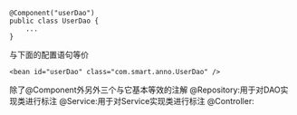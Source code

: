 ```
@Component("userDao")
public class UserDao {
    ...
}
```
与下面的配置语句等价
```
<bean id="userDao" class="com.smart.anno.UserDao" />
```
除了@Component外另外三个与它基本等效的注解
@Repository:用于对DAO实现类进行标注
@Service:用于对Service实现类进行标注
@Controller:
